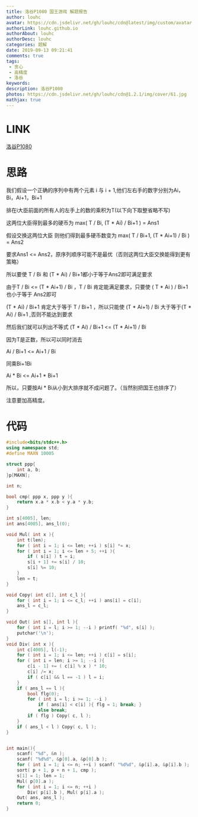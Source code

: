```yaml
---
title: 洛谷P1080 国王游戏 解题报告
author: louhc
avatar: https://cdn.jsdelivr.net/gh/louhc/cdn@latest/img/custom/avatar.jpg
authorLink: louhc.github.io
authorAbout: louhc
authorDesc: louhc
categories: 题解
date: 2019-09-13 09:21:41
comments: true
tags: 
 - 贪心
 - 高精度
 - 洛谷
keywords: 
description: 洛谷P1080
photos: https://cdn.jsdelivr.net/gh/louhc/cdn@1.2.1/img/cover/61.jpg
mathjax: true
---
```


# LINK

[洛谷P1080](https://www.luogu.org/problem/P1080)

# 思路

我们假设一个正确的序列中有两个元素 i 与 i + 1,他们左右手的数字分别为Ai，Bi，Ai+1，Bi+1

排在i大臣前面的所有人的左手上的数的乘积为T(以下向下取整省略不写)

这两位大臣得到最多的硬币为 max( T / Bi, (T * Ai) / Bi+1 ) = Ans1

假设交换这两位大臣 则他们得到最多硬币数变为 max( T / Bi+1, (T * Ai+1) / Bi ) = Ans2

要求Ans1 <= Ans2，原序列顺序可能不是最优（否则这两位大臣交换能得到更有策略）

所以要使 T / Bi 和 (T * Ai) / Bi+1都小于等于Ans2即可满足要求

由于T / Bi <= (T * Ai+1) / Bi ，T / Bi 肯定能满足要求，只要使 ( T * Ai ) / Bi+1 也小于等于 Ans2即可

(T * Ai) / Bi+1 肯定大于等于 T / Bi+1 ，所以只能使  (T * Ai+1) / Bi 大于等于(T * Ai) / Bi+1 ,否则不能达到要求

然后我们就可以列出不等式 (T * Ai) / Bi+1 <= (T * Ai+1) / Bi

因为T是正数，所以可以同时消去

Ai / Bi+1 <= Ai+1 / Bi

同乘Bi+1Bi

Ai * Bi <= Ai+1 * Bi+1

所以，只要按Ai * Bi从小到大排序就不成问题了。（当然别把国王也排序了）

注意要加高精度。

# 代码

```cpp
#include<bits/stdc++.h>
using namespace std;
#define MAXN 10005

struct ppp{
    int a, b;
}p[MAXN];

int n;

bool cmp( ppp x, ppp y ){
    return x.a * x.b < y.a * y.b;
}

int s[4005], len;
int ans[4005], ans_l(0);

void Mul( int x ){
    int t(len);
    for ( int i = 1; i <= len; ++i ) s[i] *= x;
    for ( int i = 1; i <= len + 5; ++i ){
        if ( s[i] ) t = i;
        s[i + 1] += s[i] / 10;
        s[i] %= 10;
    }
    len = t;
}

void Copy( int c[], int c_l ){
    for ( int i = 1; i <= c_l; ++i ) ans[i] = c[i];
    ans_l = c_l;
}

void Out( int s[], int l ){
    for ( int i = l; i >= 1; --i ) printf( "%d", s[i] );
    putchar('\n');
}
void Div( int x ){
    int c[4005], l(-1);
    for ( int i = 1; i <= len; ++i ) c[i] = s[i];
    for ( int i = len; i >= 1; --i ){
        c[i - 1] += ( c[i] % x ) * 10;
        c[i] /= x;
        if ( c[i] && l == -1 ) l = i;
    }
    if ( ans_l == l ){
        bool flg(0);
        for ( int i = l; i >= 1; --i )
            if ( ans[i] < c[i] ){ flg = 1; break; }
            else break;
        if ( flg ) Copy( c, l );
    }
    if ( ans_l < l ) Copy( c, l );
}


int main(){
    scanf( "%d", &n );
    scanf( "%d%d", &p[0].a, &p[0].b );
    for ( int i = 1; i <= n; ++i ) scanf( "%d%d", &p[i].a, &p[i].b );
    sort( p + 1, p + n + 1, cmp );
    s[1] = 1; len = 1;
    Mul( p[0].a );
    for ( int i = 1; i <= n; ++i )
        Div( p[i].b ), Mul( p[i].a );
    Out( ans, ans_l );
    return 0;
}
```